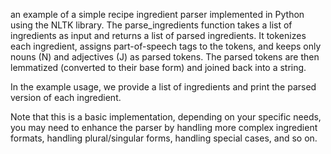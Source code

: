 an example of a simple recipe ingredient parser implemented in Python using the NLTK library.
The parse_ingredients function takes a list of ingredients as input and returns a list of parsed ingredients. It tokenizes each ingredient, assigns part-of-speech tags to the tokens, and keeps only nouns (N) and adjectives (J) as parsed tokens. The parsed tokens are then lemmatized (converted to their base form) and joined back into a string.

In the example usage, we provide a list of ingredients and print the parsed version of each ingredient.

Note that this is a basic implementation, depending on your specific needs, you may need to enhance the parser by handling more complex ingredient formats, handling plural/singular forms, handling special cases, and so on.